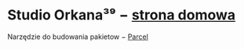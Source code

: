 # Studio Orkana³⁹ − [strona domowa](http://orkana39.pl)
Narzędzie do budowania pakietow − [Parcel](https://parceljs.org)
